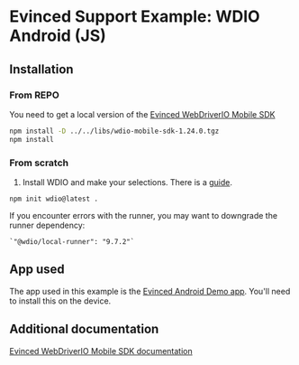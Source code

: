 # Evinced Support Example: WDIO Android (JS)

## Installation

### From REPO

You need to get a local version of the [Evinced WebDriverIO Mobile SDK][2]

```bash
npm install -D ../../libs/wdio-mobile-sdk-1.24.0.tgz
npm install
```

### From scratch
1. Install WDIO and make your selections. There is a [guide][0].

```
npm init wdio@latest .
```

If you encounter errors with the runner, you may want to downgrade the runner dependency:

```
`"@wdio/local-runner": "9.7.2"`
```

## App used

The app used in this example is the [Evinced Android Demo app][1]. You'll need to install this on the device.

## Additional documentation

[Evinced WebDriverIO Mobile SDK documentation][3] 

[0]: https://webdriver.io/docs/gettingstarted
[1]: https://github.com/GetEvinced/evinced-android-demo-application
[2]: https://evinced.jfrog.io/ui/native/restricted-npm-local/%40evinced/wdio-mobile-sdk/-/%40evinced/
[3]: https://developer.evinced.com/sdks-for-mobile-apps/wdio-mobile-sdk